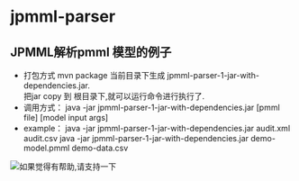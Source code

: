# jpmml-parser
## JPMML解析pmml 模型的例子
- 打包方式
  mvn package 
  当前目录下生成 jpmml-parser-1-jar-with-dependencies.jar.<br/>
  把jar copy 到 根目录下,就可以运行命令进行执行了.
- 调用方式：
  java -jar jpmml-parser-1-jar-with-dependencies.jar [pmml file] [model input args] <br/>
- example：
  java -jar jpmml-parser-1-jar-with-dependencies.jar audit.xml audit.csv
  java -jar jpmml-parser-1-jar-with-dependencies.jar demo-model.pmml demo-data.csv

![如果觉得有帮助,请支持一下](https://github.com/biantech/jpmml-parser/blob/master/image/alipay-pic.jpg)
